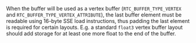 When the buffer will be used as a vertex buffer (`RTC_BUFFER_TYPE_VERTEX`
and `RTC_BUFFER_TYPE_VERTEX_ATTRIBUTE`), the last buffer element must be
readable using 16-byte SSE load instructions, thus padding the last
element is required for certain layouts. E.g. a standard `float3` vertex
buffer layout should add storage for at least one more float to the
end of the buffer.

